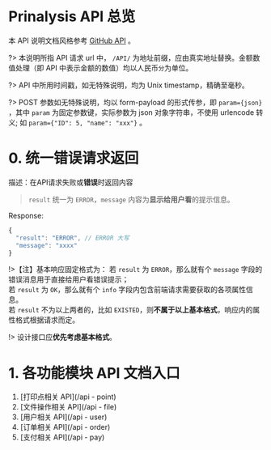 # Prinalysis API 总览

本 API 说明文档风格参考 [GitHub API](https://developer.github.com/v3/apps/) 。

?> 本说明所指 API 请求 url 中， `/API/` 为地址前缀，应由真实地址替换。金额数值处理（即 API 中表示金额的数值）均以人民币`分`为单位。

?> API 中所用时间戳，如无特殊说明，均为 Unix timestamp，精确至毫秒。

?> POST 参数如无特殊说明，均以 form-payload 的形式传参，即 `param={json}` ，其中 `param` 为固定参数键，实际参数为 json 对象字符串，不使用 urlencode 转义; 如 `param={"ID": 5, "name": "xxx"}` 。



# 0. 统一错误请求返回

描述：在API请求失败或**错误**时返回内容

> `result` 统一为 `ERROR`，`message` 内容为**显示给用户看**的提示信息。

Response:

```js
{
  "result": "ERROR", // ERROR 大写
  "message": "xxxx"
}
```

!>【注】基本响应固定格式为：  若 `result` 为 `ERROR`，那么就有个 `message` 字段的错误消息用于直接给用户看错误提示；
<br/>若 `result` 为 `OK`，那么就有个 `info` 字段内包含前端请求需要获取的各项属性信息。
<br/>若 `result` 不为以上两者的，比如 `EXISTED`，则**不属于以上基本格式**，响应内的属性格式根据请求而定。

!> 设计接口应**优先考虑基本格式**。


# 1. 各功能模块 API 文档入口

1. [打印点相关 API](/api - point)
2. [文件操作相关 API](/api - file)
3. [用户相关 API](/api - user)
4. [订单相关 API](/api - order)
5. [支付相关 API](/api - pay)
